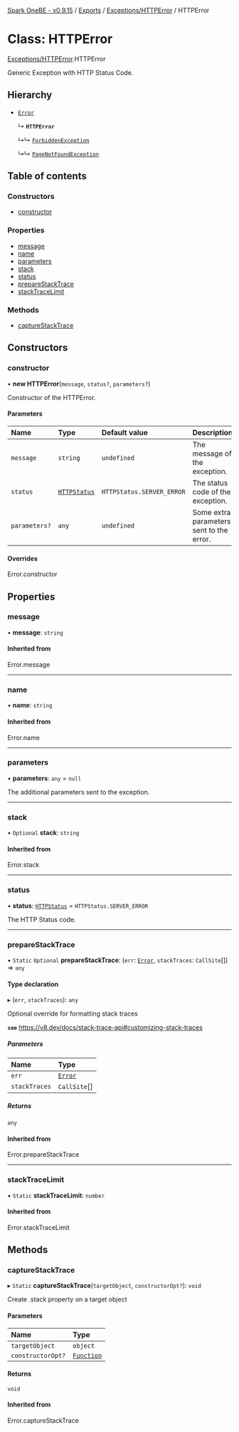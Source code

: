 [Spark OneBE - v0.9.15](../README.md) / [Exports](../modules.md) / [Exceptions/HTTPError](../modules/Exceptions_HTTPError.md) / HTTPError

# Class: HTTPError

[Exceptions/HTTPError](../modules/Exceptions_HTTPError.md).HTTPError

Generic Exception with HTTP Status Code.

## Hierarchy

- [`Error`]( https://developer.mozilla.org/en-US/docs/Web/JavaScript/Reference/Global_Objects/Error )

  ↳ **`HTTPError`**

  ↳↳ [`ForbiddenException`](Exceptions_ForbiddenException.ForbiddenException.md)

  ↳↳ [`PageNotFoundException`](Exceptions_PageNotFoundException.PageNotFoundException.md)

## Table of contents

### Constructors

- [constructor](Exceptions_HTTPError.HTTPError.md#constructor)

### Properties

- [message](Exceptions_HTTPError.HTTPError.md#message)
- [name](Exceptions_HTTPError.HTTPError.md#name)
- [parameters](Exceptions_HTTPError.HTTPError.md#parameters)
- [stack](Exceptions_HTTPError.HTTPError.md#stack)
- [status](Exceptions_HTTPError.HTTPError.md#status)
- [prepareStackTrace](Exceptions_HTTPError.HTTPError.md#preparestacktrace)
- [stackTraceLimit](Exceptions_HTTPError.HTTPError.md#stacktracelimit)

### Methods

- [captureStackTrace](Exceptions_HTTPError.HTTPError.md#capturestacktrace)

## Constructors

### constructor

• **new HTTPError**(`message`, `status?`, `parameters?`)

Constructor of the HTTPError.

#### Parameters

| Name | Type | Default value | Description |
| :------ | :------ | :------ | :------ |
| `message` | `string` | `undefined` | The message of the exception. |
| `status` | [`HTTPStatus`](../enums/HTTP_HTTPStatus.HTTPStatus.md) | `HTTPStatus.SERVER_ERROR` | The status code of the exception. |
| `parameters?` | `any` | `undefined` | Some extra parameters sent to the error. |

#### Overrides

Error.constructor

## Properties

### message

• **message**: `string`

#### Inherited from

Error.message

___

### name

• **name**: `string`

#### Inherited from

Error.name

___

### parameters

• **parameters**: `any` = `null`

The additional parameters sent to the exception.

___

### stack

• `Optional` **stack**: `string`

#### Inherited from

Error.stack

___

### status

• **status**: [`HTTPStatus`](../enums/HTTP_HTTPStatus.HTTPStatus.md) = `HTTPStatus.SERVER_ERROR`

The HTTP Status code.

___

### prepareStackTrace

▪ `Static` `Optional` **prepareStackTrace**: (`err`: [`Error`]( https://developer.mozilla.org/en-US/docs/Web/JavaScript/Reference/Global_Objects/Error ), `stackTraces`: `CallSite`[]) => `any`

#### Type declaration

▸ (`err`, `stackTraces`): `any`

Optional override for formatting stack traces

**`see`** https://v8.dev/docs/stack-trace-api#customizing-stack-traces

##### Parameters

| Name | Type |
| :------ | :------ |
| `err` | [`Error`]( https://developer.mozilla.org/en-US/docs/Web/JavaScript/Reference/Global_Objects/Error ) |
| `stackTraces` | `CallSite`[] |

##### Returns

`any`

#### Inherited from

Error.prepareStackTrace

___

### stackTraceLimit

▪ `Static` **stackTraceLimit**: `number`

#### Inherited from

Error.stackTraceLimit

## Methods

### captureStackTrace

▸ `Static` **captureStackTrace**(`targetObject`, `constructorOpt?`): `void`

Create .stack property on a target object

#### Parameters

| Name | Type |
| :------ | :------ |
| `targetObject` | `object` |
| `constructorOpt?` | [`Function`]( https://developer.mozilla.org/en-US/docs/Web/JavaScript/Reference/Global_Objects/Function ) |

#### Returns

`void`

#### Inherited from

Error.captureStackTrace
